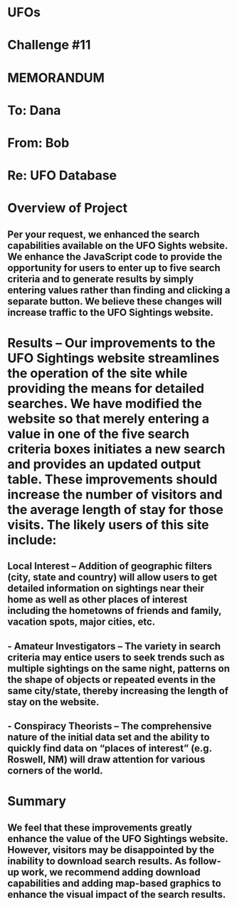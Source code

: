 # UFOs
# Challenge #11

# MEMORANDUM

# To: Dana 
# From: Bob
# Re: UFO Database 

# Overview of Project
## Per your request, we enhanced the search capabilities available on the UFO Sights website. We enhance the JavaScript code to provide the opportunity for users to enter up to five search criteria and to generate results by simply entering values rather than finding and clicking a separate button. We believe these changes will increase traffic to the UFO Sightings website.

# Results – Our improvements to the UFO Sightings website streamlines the operation of the site while providing the means for detailed searches. We have modified the website so that merely entering a value in one of the five search criteria boxes initiates a new search and provides an updated output table. These improvements should increase the number of visitors and the average length of stay for those visits. The likely users of this site include:
## Local Interest – Addition of geographic filters (city, state and country) will allow users to get detailed information on sightings near their home as well as other places of interest including the hometowns of friends and family, vacation spots, major cities, etc.
## - Amateur Investigators – The variety in search criteria may entice users to seek trends such as multiple sightings on the same night, patterns on the shape of objects or repeated events in the same city/state, thereby increasing the length of stay on the website. 
## - Conspiracy Theorists – The comprehensive nature of the initial data set and the ability to quickly find data on “places of interest” (e.g. Roswell, NM) will draw attention for various corners of the world.

# Summary
## We feel that these improvements greatly enhance the value of the UFO Sightings website. However, visitors may be disappointed by the inability to download search results. As follow-up work, we recommend adding download capabilities and adding map-based graphics to enhance the visual impact of the search results.
